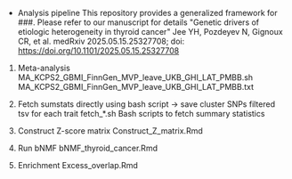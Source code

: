 - Analysis pipeline
This repository provides a generalized framework for ###. Please refer to our manuscript for details "Genetic drivers of etiologic heterogeneity in thyroid cancer" Jee YH, Pozdeyev N, Gignoux CR, et al. medRxiv 2025.05.15.25327708; doi: https://doi.org/10.1101/2025.05.15.25327708

1. Meta-analysis
MA_KCPS2_GBMI_FinnGen_MVP_leave_UKB_GHI_LAT_PMBB.sh
MA_KCPS2_GBMI_FinnGen_MVP_leave_UKB_GHI_LAT_PMBB.txt

2. Fetch sumstats directly using bash script → save cluster SNPs filtered tsv for each trait
fetch_*.sh
Bash scripts to fetch summary statistics

3. Construct Z-score matrix
Construct_Z_matrix.Rmd

4. Run bNMF
bNMF_thyroid_cancer.Rmd

5. Enrichment
Excess_overlap.Rmd
